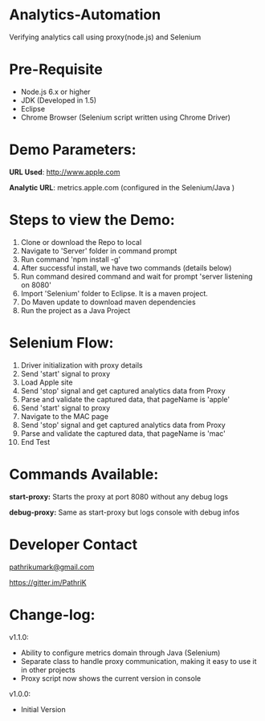 # Analytics-Automation
Verifying analytics call using proxy(node.js) and Selenium 

# Pre-Requisite
- Node.js 6.x or higher
- JDK (Developed in 1.5)
- Eclipse
- Chrome Browser (Selenium script written using Chrome Driver)

# Demo Parameters:
 __URL Used__: http://www.apple.com

 __Analytic URL__: metrics.apple.com (configured in the Selenium/Java )

# Steps to view the Demo:
1. Clone or download the Repo to local
2. Navigate to 'Server' folder in command prompt
3. Run command 'npm install -g'
4. After successful install, we have two commands (details below)
5. Run command desired command and wait for prompt 'server listening on 8080'
6. Import 'Selenium' folder to Eclipse. It is a maven project.
7. Do Maven update to download maven dependencies
8. Run the project as a Java Project

# Selenium Flow:
1. Driver initialization with proxy details
2. Send 'start' signal to proxy
3. Load Apple site
4. Send 'stop' signal and get captured analytics data from Proxy
5. Parse and validate the captured data, that pageName is 'apple'
6. Send 'start' signal to proxy
7. Navigate to the MAC page
8. Send 'stop' signal and get captured analytics data from Proxy
9. Parse and validate the captured data, that pageName is 'mac'
10. End Test

# Commands Available:
__start-proxy:__ Starts the proxy at port 8080 without any debug logs

__debug-proxy:__ Same as start-proxy but logs console with debug infos

# Developer Contact
pathrikumark@gmail.com

https://gitter.im/PathriK

# Change-log:

v1.1.0:

- Ability to configure metrics domain through Java (Selenium)
- Separate class to handle proxy communication, making it easy to use it in other projects
- Proxy script now shows the current version in console

v1.0.0:

- Initial Version